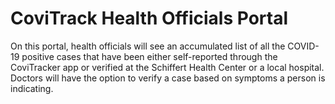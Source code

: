 # CoviTrack Health Officials Portal

On this portal, health officials will see an accumulated list of all the COVID-19 positive cases that have been either self-reported through the CoviTracker app or verified
at the Schiffert Health Center or a local hospital. Doctors will have the option to verify a case based on symptoms a person is indicating.
